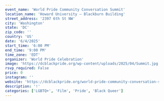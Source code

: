```yaml
---
event_name: 'World Pride Community Conversation Summit'
location_name: 'Howard University – Blackburn Building'
street_address: '2397 6th St NW'
city: 'Washington'
state: 'DC'
zip_code: ''
country: 'US'
date: '6/4/2025'
start_time: '6:00 PM'
end_time: '9:00 PM'
time_zone: 'EDT'
organizer: 'World Pride Celebration'
image: 'https://dcblackpride.org/wp-content/uploads/2025/04/Summit.jpg'
rsvp_required: False
price: 0
instagram: ''
website: 'https://dcblackpride.org/world-pride-community-conversation-summit/'
description: '!'
categories: ['LGBTQ+', 'Film', 'Pride', 'Black Queer']
---
```

